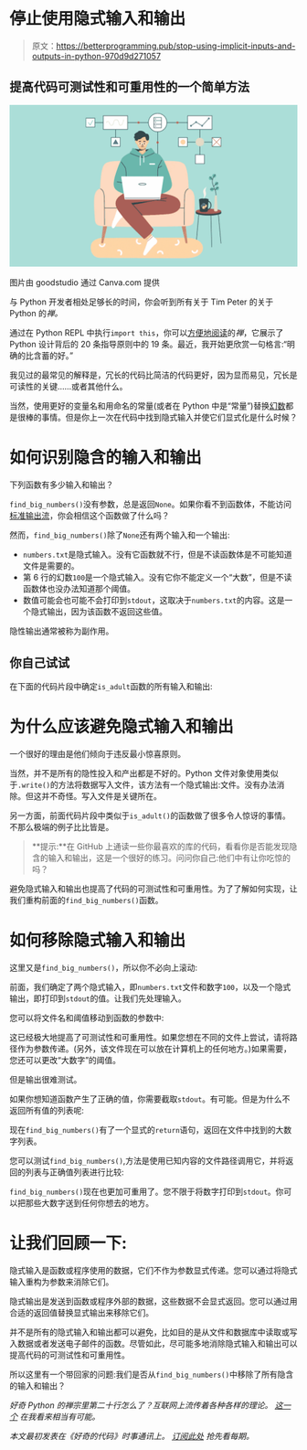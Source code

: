 # 停止使用隐式输入和输出

> 原文：<https://betterprogramming.pub/stop-using-implicit-inputs-and-outputs-in-python-970d9d271057>

## 提高代码可测试性和可重用性的一个简单方法

![](img/9b17d838ee29cd1b238e865e03ffb3e5.png)

图片由 goodstudio 通过 Canva.com 提供

与 Python 开发者相处足够长的时间，你会听到所有关于 Tim Peter 的关于 Python 的*禅。*

通过在 Python REPL 中执行`import this`，你可以[方便地阅读](https://peps.python.org/pep-0020/)的*禅*，它展示了 Python 设计背后的 20 条指导原则中的 19 条。最近，我开始更欣赏一句格言:“明确的比含蓄的好。”

我见过的最常见的解释是，冗长的代码比简洁的代码更好，因为显而易见，冗长是可读性的关键……或者其他什么。

当然，使用更好的变量名和用命名的常量(或者在 Python 中是“常量”)替换[幻数](https://en.wikipedia.org/wiki/Magic_number_(programming))都是很棒的事情。但是你上一次在代码中找到隐式输入并使它们显式化是什么时候？

# 如何识别隐含的输入和输出

下列函数有多少输入和输出？

`find_big_numbers()`没有参数，总是返回`None`。如果你看不到函数体，不能访问[标准输出流](https://en.wikipedia.org/wiki/Standard_streams#Standard_output_(stdout))，你会相信这个函数做了什么吗？

然而，`find_big_numbers()`除了`None`还有两个输入和一个输出:

*   `numbers.txt`是隐式输入。没有它函数就不行，但是不读函数体是不可能知道文件是需要的。
*   第 6 行的幻数`100`是一个隐式输入。没有它你不能定义一个“大数”，但是不读函数体也没办法知道那个阈值。
*   数值可能会也可能不会打印到`stdout`，这取决于`numbers.txt`的内容。这是一个隐式输出，因为该函数不返回这些值。

隐性输出通常被称为副作用。

## 你自己试试

在下面的代码片段中确定`is_adult`函数的所有输入和输出:

# 为什么应该避免隐式输入和输出

一个很好的理由是他们倾向于违反最小惊喜原则。

当然，并不是所有的隐性投入和产出都是不好的。Python 文件对象使用类似于`.write()`的方法将数据写入文件，该方法有一个隐式输出:文件。没有办法消除。但这并不奇怪。写入文件是关键所在。

另一方面，前面代码片段中类似于`is_adult()`的函数做了很多令人惊讶的事情。不那么极端的例子比比皆是。

> **提示:**在 GitHub 上通读一些你最喜欢的库的代码，看看你是否能发现隐含的输入和输出，这是一个很好的练习。问问你自己:他们中有让你吃惊的吗？

避免隐式输入和输出也提高了代码的可测试性和可重用性。为了了解如何实现，让我们重构前面的`find_big_numbers()`函数。

# 如何移除隐式输入和输出

这里又是`find_big_numbers()`，所以你不必向上滚动:

前面，我们确定了两个隐式输入，即`numbers.txt`文件和数字`100`，以及一个隐式输出，即打印到`stdout`的值。让我们先处理输入。

您可以将文件名和阈值移动到函数的参数中:

这已经极大地提高了可测试性和可重用性。如果您想在不同的文件上尝试，请将路径作为参数传递。(另外，该文件现在可以放在计算机上的任何地方。)如果需要，您还可以更改“大数字”的阈值。

但是输出很难测试。

如果你想知道函数产生了正确的值，你需要截取`stdout`。有可能。但是为什么不返回所有值的列表呢:

现在`find_big_numbers()`有了一个显式的`return`语句，返回在文件中找到的大数字列表。

您可以测试`find_big_numbers()`,方法是使用已知内容的文件路径调用它，并将返回的列表与正确值列表进行比较:

`find_big_numbers()`现在也更加可重用了。您不限于将数字打印到`stdout`。你可以把那些大数字送到任何你想去的地方。

# 让我们回顾一下:

隐式输入是函数或程序使用的数据，它们不作为参数显式传递。您可以通过将隐式输入重构为参数来消除它们。

隐式输出是发送到函数或程序外部的数据，这些数据不会显式返回。您可以通过用合适的返回值替换显式输出来移除它们。

并不是所有的隐式输入和输出都可以避免，比如目的是从文件和数据库中读取或写入数据或者发送电子邮件的函数。尽管如此，尽可能多地消除隐式输入和输出可以提高代码的可测试性和可重用性。

所以这里有一个带回家的问题:我们是否从`find_big_numbers()`中移除了所有隐含的输入和输出？

*好奇 Python 的禅宗里第二十行怎么了？互联网上流传着各种各样的理论。* [*这一个*](https://stackoverflow.com/questions/4504487/the-zen-of-python-distils-the-guiding-principles-for-python-into-20-aphorisms-bu/24814971#24814971) *在我看来相当有可能。*

*本文最初发表在《好奇的代码》时事通讯上。* [*订阅此处*](https://davidamos.dev/curious-about-code-newsletter/) *抢先看每期。*